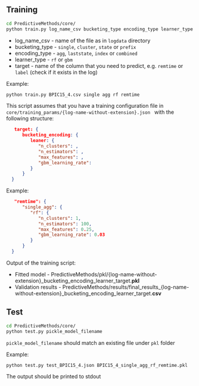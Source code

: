 ## Training
```bash
cd PredictiveMethods/core/
python train.py log_name_csv bucketing_type encoding_type learner_type target 
```

* log_name_csv - name of the file as in `logdata` directory 
* bucketing_type - `single`, `cluster`, `state` or `prefix`
* encoding_type - `agg`, `laststate`, `index` or `combined`
* learner_type - `rf` or `gbm`
* target - name of the column that you need to predict, e.g. `remtime` or `label` (check if it exists in the log)

Example:

```bash
python train.py BPIC15_4.csv single agg rf remtime

```

This script assumes that you have a training configuration file in `core/training_params/{log-name-without-extension}.json
` with the following structure:

```json
   target: {
      bucketing_encoding: {
         leaner: {
            "n_clusters": ,
            "n_estimators": ,
            "max_features": ,
            "gbm_learning_rate": 
         }
      }
  }
```

Example:
```json
   "remtime": {
      "single_agg": {
         "rf": {
            "n_clusters": 1,
            "n_estimators": 100,
            "max_features": 0.25,
            "gbm_learning_rate": 0.03
         }
      }
  }
```

Output of the training script:

* Fitted model - PredictiveMethods/pkl/{log-name-without-extension}_bucketing_encoding_learner_target.**pkl**
* Validation results - PredictiveMethods/results/final_results_{log-name-without-extension}_bucketing_encoding_learner_target.**csv**


## Test
```bash
cd PredictiveMethods/core/
python test.py pickle_model_filename 
```

`pickle_model_filename` should match an existing file under `pkl` folder

Example:
```bash
python test.py test_BPIC15_4.json BPIC15_4_single_agg_rf_remtime.pkl
```

The output should be printed to stdout